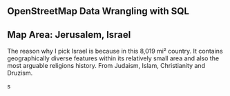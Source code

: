 ## OpenStreetMap Data Wrangling with SQL

## Map Area: Jerusalem, Israel

The reason why I pick Israel is because in this 8,019 mi² country. It contains geographically diverse features within its relatively small area and also the most arguable religions history. From Judaism, Islam, Christianity and Druzism. 


s
